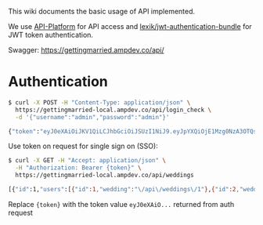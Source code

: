 This wiki documents the basic usage of API implemented.

We use [API-Platform](https://api-platform.com/) for API access and [lexik/jwt-authentication-bundle](https://github.com/lexik/LexikJWTAuthenticationBundle/blob/master/Resources/doc/index.md#installation) for JWT token authentication.

Swagger: https://gettingmarried.ampdev.co/api/

# Authentication

```bash
$ curl -X POST -H "Content-Type: application/json" \
  https://gettingmarried-local.ampdev.co/api/login_check \
  -d '{"username":"admin","password":"admin"}'

{"token":"eyJ0eXAiOiJKV1QiLCJhbGciOiJSUzI1NiJ9.eyJpYXQiOjE1Mzg0NzA3OTQsImV4cCI6MTUzODQ3NDM5NCwicm9sZXMiOlsiUk9MRV9TVVBFUl9BRE1JTiIsIlJPTEVfVVNFUiJdLCJ1c2VybmFtZSI6ImFkbWluIn0.hY0138l1Xz_UFyL_qI7TcKzjCNh2rltFIxBuXdTZRrUT2HnvOkSYyjPF8QAg0epO-84dgpuvEHstNH3VXCp0o4pbEsBJjRUY7549YWS1icFYO1R-LsJjoyE7gxQU90f6znWI-6FXe-siJb10jx1108CMhG9h1AHeTBeiEI1wi0BFhhxmgbwmBwJBxpR05AWSuP9pHx94FW6FvnZORSHSZNaSPFfakhX2fNo80pZJzNuRwaD7k3vOjKFue8vQRXhR36TAJgiyhcDwF9cIB8AXpKkFh1UewP9DboJh5zjOcv-f_-gxntBWglUBN3qBUWZ-3VkYFoT1NpdlVtWKq3wQyUAHpq2hkXfnZMRWG9po4TvKZainXV1VAbK-q4FoDNplBpUwYXo6qyCTA8Aqtj7EIc436Ei37m23nW11zuqFFmFaGHimxBfsIwlD2Wy4U7CgXdZfBG0uIXXwHQFef-IQrzHHkRo_icb31D-q11TUfVuc53VOzgzx0TLh0iV3qphJYaBMhaO83qWQvGxeyLcQQCyhu88sSicz7hs0PDBZh7Twm31dtN9hINA2RqPL2_oMiTmLjvVWPoKwUO5lhoetJlOq09CFgnkvkOcXILYK4gmwXiwRNOx9rdAwO6vzqPYH4Y2KjaPU9g-Hmbh6zl1Q5Evur9HcF2cj27rZCjI0SbA"}
```

Use token on request for single sign on (SSO):

```bash
$ curl -X GET -H "Accept: application/json" \
  -H "Authorization: Bearer {token}" \
  https://gettingmarried-local.ampdev.co/api/weddings

[{"id":1,"users":[{"id":1,"wedding":"\/api\/weddings\/1"},{"id":2,"wedding":"\/api\/weddings\/1"}],"weddingEvents":...
```

Replace `{token}` with the token value `eyJ0eXAiO...` returned from auth request